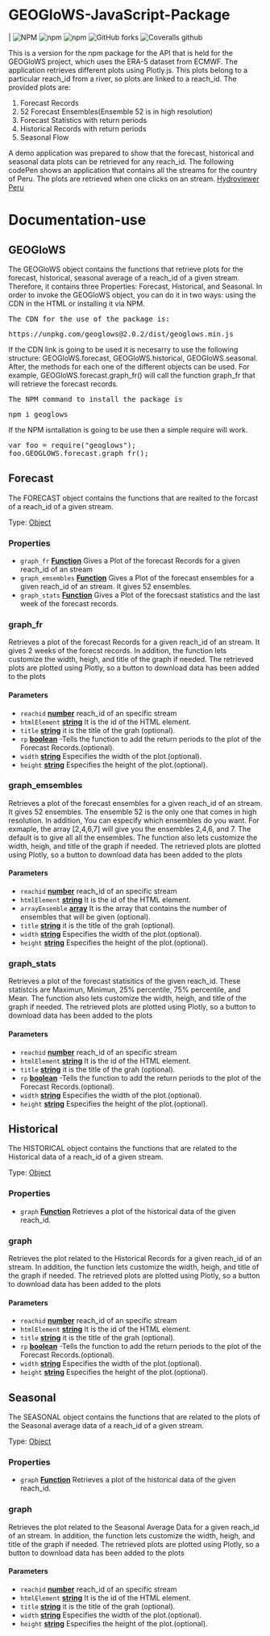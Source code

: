 # GEOGloWS-JavaScript-Package

\|
<img alt="NPM" src="https://img.shields.io/npm/l/geoglows">
<img alt="npm" src="https://img.shields.io/npm/dm/geoglows">
<img alt="npm" src="https://img.shields.io/npm/v/geoglows">
<img alt="GitHub forks" src="https://img.shields.io/github/forks/romer8/GEOGloWS-JavaScript-Package?style=social">
<img alt="Coveralls github" src="https://img.shields.io/coveralls/github/romer8/GEOGloWS-JavaScript-Package">

This is a version for the npm package for the API that is held for the GEOGloWS project, which uses the ERA-5 dataset from ECMWF. The application retrieves different plots using Plotly.js.
This plots belong to a particular reach_id from a river, so plots are linked to a reach_id. The provided plots are:

<ol>
   <li>Forecast Records</li>
   <li>52 Forecast Ensembles(Ensemble 52 is in high resolution)</li>
   <li>Forecast Statistics with return periods</li>
   <li>Historical Records with return periods</li>
   <li>Seasonal Flow</li>
</ol>

A demo application was prepared to show that the forecast, historical and seasonal data plots can be retrieved for any reach_id.
The following codePen shows an application that contains all the streams for the country of Peru. The plots are retrieved when one
clicks on an stream.
[Hydroviewer Peru](https://codepen.io/ElkinGio/pen/vYNWLay)

# Documentation-use

<!-- Generated by documentation.js. Update this documentation by updating the source code. -->

## GEOGloWS

The GEOGloWS object contains the functions that retrieve plots for the forecast, historical, seasonal average of a reach_id of a given stream.
Therefore, it contains three Properties: Forecast, Historical, and Seasonal.
In order to invoke the GEOGloWS object, you can do it in two ways: using the CDN in the HTML or installing it via NPM.

<pre>
The CDN for the use of the package is:
</pre>

<pre>
https://unpkg.com/geoglows@2.0.2/dist/geoglows.min.js
</pre>

If the CDN link is going to be used it is necesarry to use the following structure: GEOGloWS.forecast, GEOGloWS.historical, GEOGloWS.seasonal. After, the methods for
each one of the different objects can be used. For example, GEOGloWS.forecast.graph_fr() will call the function graph_fr that will retrieve the forecast records.

<pre>
The NPM command to install the package is
</pre>

<pre>
npm i geoglows
</pre>

If the NPM isntallation is going to be use then a simple require will work.

<pre>
var foo = require("geoglows");
foo.GEOGLOWS.forecast.graph_fr();
</pre>

## Forecast

The FORECAST object contains the functions that are realted to the forcast of a reach_id of a given stream.

Type: [Object](https://developer.mozilla.org/docs/Web/JavaScript/Reference/Global_Objects/Object)

### Properties

-   `graph_fr` **[Function](https://developer.mozilla.org/docs/Web/JavaScript/Reference/Statements/function)** Gives a Plot of the forecast Records for a given reach_id of an stream
-   `graph_emsembles` **[Function](https://developer.mozilla.org/docs/Web/JavaScript/Reference/Statements/function)** Gives a Plot of the forecast ensembles for a given reach_id of an stream. It gives 52 ensembles.
-   `graph_stats` **[Function](https://developer.mozilla.org/docs/Web/JavaScript/Reference/Statements/function)** Gives a Plot of the forecsast statistics and the last week of the forecast records.

### graph_fr

Retrieves a plot of the forecast Records for a given reach_id of an stream. It gives 2 weeks of the forecst records.
In addition, the function lets customize the width, heigh, and title of the graph if needed.
The retrieved plots are plotted using Plotly, so a button to download data has been added to the plots

#### Parameters

-   `reachid` **[number](https://developer.mozilla.org/docs/Web/JavaScript/Reference/Global_Objects/Number)** reach_id of an specific stream
-   `htmlElement` **[string](https://developer.mozilla.org/docs/Web/JavaScript/Reference/Global_Objects/String)** It is the id of the HTML element.
-   `title` **[string](https://developer.mozilla.org/docs/Web/JavaScript/Reference/Global_Objects/String)** it is the title of the grah (optional).
-   `rp` **[boolean](https://developer.mozilla.org/docs/Web/JavaScript/Reference/Global_Objects/Boolean)** \-Tells the function to add the return periods to the plot of the Forecast Records.(optional).
-   `width` **[string](https://developer.mozilla.org/docs/Web/JavaScript/Reference/Global_Objects/String)** Especifies the width of the plot.(optional).
-   `height` **[string](https://developer.mozilla.org/docs/Web/JavaScript/Reference/Global_Objects/String)** Especifies the height of the plot.(optional).

### graph_emsembles

Retrieves a plot of the forecast ensembles for a given reach_id of an stream. It gives 52 ensembles. The ensemble 52 is the only one that comes in high resolution.
In addition, You can especify which ensembles do you want. For exmaple, the array [2,4,6,7] will give you the ensembles 2,4,6, and 7. The default is to give all
all the ensembles. The function also lets customize the width, heigh, and title of the graph if needed.
The retrieved plots are plotted using Plotly, so a button to download data has been added to the plots

#### Parameters

-   `reachid` **[number](https://developer.mozilla.org/docs/Web/JavaScript/Reference/Global_Objects/Number)** reach_id of an specific stream
-   `htmlElement` **[string](https://developer.mozilla.org/docs/Web/JavaScript/Reference/Global_Objects/String)** It is the id of the HTML element.
-   `arrayEnsemble` **[array](https://developer.mozilla.org/docs/Web/JavaScript/Reference/Global_Objects/Array)** It is the array that contains the number of ensembles that will be given (optional).
-   `title` **[string](https://developer.mozilla.org/docs/Web/JavaScript/Reference/Global_Objects/String)** it is the title of the grah (optional).
-   `width` **[string](https://developer.mozilla.org/docs/Web/JavaScript/Reference/Global_Objects/String)** Especifies the width of the plot.(optional).
-   `height` **[string](https://developer.mozilla.org/docs/Web/JavaScript/Reference/Global_Objects/String)** Especifies the height of the plot.(optional).

### graph_stats

Retrieves a plot of the forecast statisitics of the given reach_id. These statistcis are Maximun, Minimun, 25% percentile, 75% percentile, and Mean.
The function also lets customize the width, heigh, and title of the graph if needed.
The retrieved plots are plotted using Plotly, so a button to download data has been added to the plots

#### Parameters

-   `reachid` **[number](https://developer.mozilla.org/docs/Web/JavaScript/Reference/Global_Objects/Number)** reach_id of an specific stream
-   `htmlElement` **[string](https://developer.mozilla.org/docs/Web/JavaScript/Reference/Global_Objects/String)** It is the id of the HTML element.
-   `title` **[string](https://developer.mozilla.org/docs/Web/JavaScript/Reference/Global_Objects/String)** it is the title of the grah (optional).
-   `rp` **[boolean](https://developer.mozilla.org/docs/Web/JavaScript/Reference/Global_Objects/Boolean)** \-Tells the function to add the return periods to the plot of the Forecast Records.(optional).
-   `width` **[string](https://developer.mozilla.org/docs/Web/JavaScript/Reference/Global_Objects/String)** Especifies the width of the plot.(optional).
-   `height` **[string](https://developer.mozilla.org/docs/Web/JavaScript/Reference/Global_Objects/String)** Especifies the height of the plot.(optional).

## Historical

The HISTORICAL object contains the functions that are related to the Historical data of a reach_id of a given stream.

Type: [Object](https://developer.mozilla.org/docs/Web/JavaScript/Reference/Global_Objects/Object)

### Properties

-   `graph` **[Function](https://developer.mozilla.org/docs/Web/JavaScript/Reference/Statements/function)** Retrieves a plot of the historical data of the given reach_id.

### graph

Retrieves the plot related to the Historical Records for a given reach_id of an stream.
In addition, the function lets customize the width, heigh, and title of the graph if needed.
The retrieved plots are plotted using Plotly, so a button to download data has been added to the plots

#### Parameters

-   `reachid` **[number](https://developer.mozilla.org/docs/Web/JavaScript/Reference/Global_Objects/Number)** reach_id of an specific stream
-   `htmlElement` **[string](https://developer.mozilla.org/docs/Web/JavaScript/Reference/Global_Objects/String)** It is the id of the HTML element.
-   `title` **[string](https://developer.mozilla.org/docs/Web/JavaScript/Reference/Global_Objects/String)** it is the title of the grah (optional).
-   `rp` **[boolean](https://developer.mozilla.org/docs/Web/JavaScript/Reference/Global_Objects/Boolean)** \-Tells the function to add the return periods to the plot of the Forecast Records.(optional).
-   `width` **[string](https://developer.mozilla.org/docs/Web/JavaScript/Reference/Global_Objects/String)** Especifies the width of the plot.(optional).
-   `height` **[string](https://developer.mozilla.org/docs/Web/JavaScript/Reference/Global_Objects/String)** Especifies the height of the plot.(optional).

## Seasonal

The SEASONAL object contains the functions that are related to the plots of the Seasonal average data of a reach_id of a given stream.

Type: [Object](https://developer.mozilla.org/docs/Web/JavaScript/Reference/Global_Objects/Object)

### Properties

-   `graph` **[Function](https://developer.mozilla.org/docs/Web/JavaScript/Reference/Statements/function)** Retrieves a plot of the historical data of the given reach_id.

### graph

Retrieves the plot related to the Seasonal Average Data for a given reach_id of an stream.
In addition, the function lets customize the width, heigh, and title of the graph if needed.
The retrieved plots are plotted using Plotly, so a button to download data has been added to the plots

#### Parameters

-   `reachid` **[number](https://developer.mozilla.org/docs/Web/JavaScript/Reference/Global_Objects/Number)** reach_id of an specific stream
-   `htmlElement` **[string](https://developer.mozilla.org/docs/Web/JavaScript/Reference/Global_Objects/String)** It is the id of the HTML element.
-   `title` **[string](https://developer.mozilla.org/docs/Web/JavaScript/Reference/Global_Objects/String)** it is the title of the grah (optional).
-   `width` **[string](https://developer.mozilla.org/docs/Web/JavaScript/Reference/Global_Objects/String)** Especifies the width of the plot.(optional).
-   `height` **[string](https://developer.mozilla.org/docs/Web/JavaScript/Reference/Global_Objects/String)** Especifies the height of the plot.(optional).
